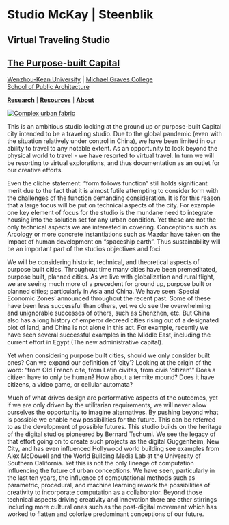 

# Studio McKay | Steenblik


## Virtual Traveling Studio
## [The Purpose-built Capital](https://en.tempo.co/read/1234359/7-capital-cities-that-were-built-from-scratch) 
[Wenzhou-Kean University](https://wku.edu.cn/) | [Michael Graves College<br/>
School of Public Architecture](http://design.wku.edu.cn/)<br/>

**[Research](https://steenblikrs.github.io/2021-Spring-Studio/Theory)** | **[Resources](https://steenblikrs.github.io/2021-Spring-Studio/Technical)** | **[About](https://steenblikrs.github.io/2021-Spring-Studio/About)**  <br/>

[![Complex urban fabric](https://github.com/steenblikrs/2021-Spring-Studio/blob/gh-pages/assets/substrateBW1000.jpg?raw=true "Complex Urban Fabric")](http://www.complexification.net)

This is an ambitious studio looking at the ground up or purpose-built Capital city intended to be a traveling studio. Due to the global pandemic (even with the situation relatively under control in China), we have been limited in our ability to travel to any notable extent. As an opportunity to look beyond the physical world to travel - we have resorted to virtual travel. In turn we will be resorting to virtual explorations, and thus documentation as an outlet for our creative efforts.

Even the cliche statement: “form follows function” still holds significant merit due to the fact that it is almost futile attempting to consider form with the challenges of the function demanding consideration. It is for this reason that a large focus will be put on technical aspects of the city. For example one key element of focus for the studio is the mundane need to integrate housing into the solution set for any urban condition. Yet these are not the only technical aspects we are interested in covering. Conceptions such as Arcology or more concrete instantiations such as Mazdar have taken on the impact of human development on “spaceship earth”. Thus sustainability will be an important part of the studios objectives and foci.

We will be considering historic, technical, and theoretical aspects of purpose built cities. Throughout time many cities have been premeditated, purpose built, planned cities. As we live with globalization and rural flight, we are seeing much more of a precedent for ground up, purpose built or planned cities; particularly in Asia and China. We have seen ‘Special Economic Zones’ announced throughout the recent past. Some of these have been less successful than others, yet we do see the overwhelming and unignorable successes of others, such as Shenzhen, etc. But China also has a long history of emperor decreed cities rising out of a designated plot of land, and China is not alone in this act. For example, recently we have seen several successful examples in the Middle East, including the current effort in Egypt (The new administrative capital). 

Yet when considering purpose built cities, should we only consider built ones? Can we expand our definition of ‘city’? Looking at the origin of the word: “from Old French cite, from Latin civitas, from civis ‘citizen’.” Does a citizen have to only be human? How about a termite mound? Does it have citizens, a video game, or cellular automata?

Much of what drives design are performative aspects of the outcomes, yet if we are only driven by the utilitarian requirements, we will never allow ourselves the opportunity to imagine alternatives. By pushing beyond what is possible we enable new possibilities for the future. This can be referred to as the development of possible futures. This studio builds on the heritage of the digital studios pioneered by Bernard Tschumi. We see the legacy of that effort going on to create such projects as the digital Guggenheim, New City, and has even influenced Hollywood world building see examples from Alex McDowell and the World Building Media Lab at the University of Southern California. Yet this is not the only lineage of computation influencing the future of urban conceptions. We have seen, particularly in the last ten years, the influence of computational methods such as parametric, procedural, and machine learning rework the possibilities of creativity to incorporate computation as a collaborator. Beyond those technical aspects driving creativity and innovation there are other stirrings including more cultural ones such as the post-digital movement which has worked to flatten and colorize predominant conceptions of our future.
 

